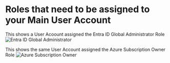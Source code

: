 # Roles that need to be assigned to your Main User Account

This shows a User Acoount assigned the Entra ID Global Administrator Role
![Entra ID Global Administrator](global_admin_role.png)

This shows the same User Account assigned the Azure Subscription Owner Role
![Azure Subscription Owner](az_sub_owner_role.png)